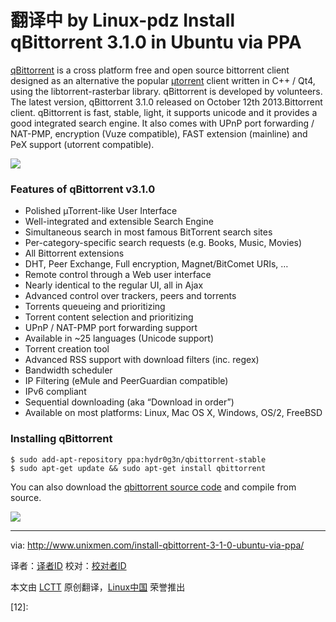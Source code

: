 翻译中 by Linux-pdz
Install qBittorrent 3.1.0 in Ubuntu via PPA
================================================================================
[qBittorrent][1] is a cross platform free and open source bittorrent client designed as an alternative the popular [µtorrent][2] client written in C++ / Qt4, using the libtorrent-rasterbar library. qBittorrent is developed by volunteers. The latest version, qBittorrent 3.1.0 released on October 12th 2013.Bittorrent client. qBittorrent is fast, stable, light, it supports unicode and it provides a good integrated search engine. It also comes with UPnP port forwarding / NAT-PMP, encryption (Vuze compatible), FAST extension (mainline) and PeX support (utorrent compatible).

![](http://180016988.r.cdn77.net/wp-content/uploads/2013/10/qbittorrent_about.png)

### Features of qBittorrent v3.1.0 ###

- Polished µTorrent-like User Interface
- Well-integrated and extensible Search Engine
- Simultaneous search in most famous BitTorrent search sites
- Per-category-specific search requests (e.g. Books, Music, Movies)
- All Bittorrent extensions
- DHT, Peer Exchange, Full encryption, Magnet/BitComet URIs, …
- Remote control through a Web user interface
- Nearly identical to the regular UI, all in Ajax
- Advanced control over trackers, peers and torrents
- Torrents queueing and prioritizing
- Torrent content selection and prioritizing
- UPnP / NAT-PMP port forwarding support
- Available in ~25 languages (Unicode support)
- Torrent creation tool
- Advanced RSS support with download filters (inc. regex)
- Bandwidth scheduler
- IP Filtering (eMule and PeerGuardian compatible)
- IPv6 compliant
- Sequential downloading (aka “Download in order”)
- Available on most platforms: Linux, Mac OS X, Windows, OS/2, FreeBSD

### Installing qBittorrent ###

    $ sudo add-apt-repository ppa:hydr0g3n/qbittorrent-stable
    $ sudo apt-get update && sudo apt-get install qbittorrent

You can also download the [qbittorrent source code][3] and compile from source.

![](http://180016988.r.cdn77.net/wp-content/uploads/2013/10/qBittorrent.png)

--------------------------------------------------------------------------------

via: http://www.unixmen.com/install-qbittorrent-3-1-0-ubuntu-via-ppa/

译者：[译者ID](https://github.com/译者ID) 校对：[校对者ID](https://github.com/校对者ID)

本文由 [LCTT](https://github.com/LCTT/TranslateProject) 原创翻译，[Linux中国](http://linux.cn/) 荣誉推出

[1]:http://www.qbittorrent.org/index.php
[2]:http://www.utorrent.com/
[3]:http://sourceforge.net/projects/qbittorrent/files/qbittorrent/qbittorrent-3.1.0/qbittorrent-3.1.0.tar.gz/download
[4]:
[5]:
[6]:
[7]:
[8]:
[9]:
[10]:
[11]:
[12]: